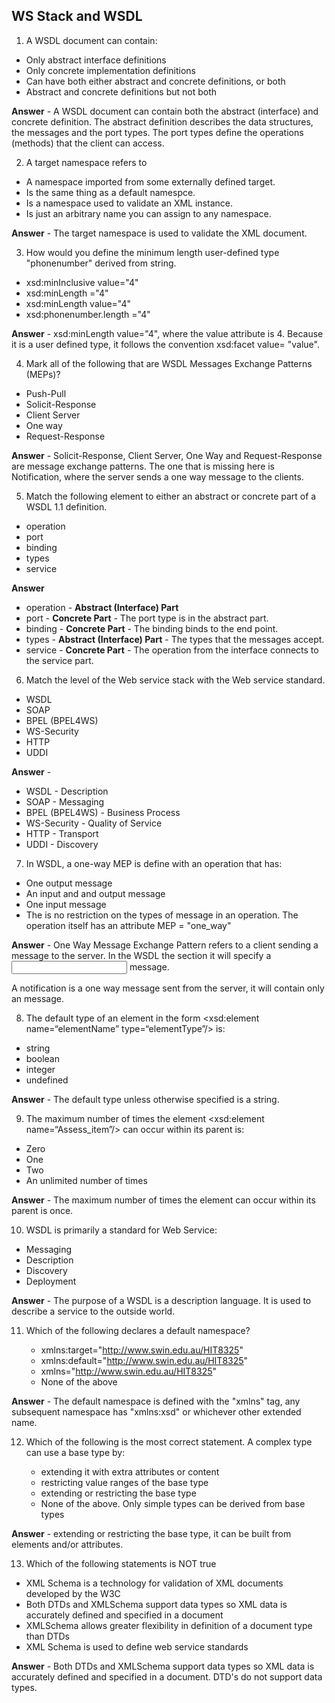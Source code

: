 ## WS Stack and WSDL

1. A WSDL document can contain: 

  - Only abstract interface definitions
  - Only concrete implementation definitions
  - Can have both either abstract and concrete definitions, or both
  - Abstract and concrete definitions but not both
  
**Answer** - A WSDL document can contain both the abstract (interface) and concrete definition. The abstract definition describes the data structures, the messages and the port types. The port types define the operations (methods) that the client can access.

2. A target namespace refers to 
  
  - A namespace imported from some externally defined target.
  - Is the same thing as a default namespce.
  - Is a namespace used to validate an XML instance.
  - Is just an arbitrary name you can assign to any namespace.
	
**Answer** - The target namespace is used to validate the XML document. 

3. How would you define the minimum length user-defined type "phonenumber" derived from string.

  - xsd:minInclusive value="4"
  - xsd:minLength ="4"
  - xsd:minLength value="4"
  - xsd:phonenumber.length ="4"

**Answer** - xsd:minLength value="4", where the value attribute is 4. Because it is a user defined type, it follows the convention xsd:facet value= "value".

4. Mark all of the following that are WSDL Messages Exchange Patterns (MEPs)?

  - Push-Pull
  - Solicit-Response
  - Client Server
  - One way
  - Request-Response

**Answer** - Solicit-Response, Client Server, One Way and Request-Response are message exchange patterns. The one that is missing here is Notification, where the server sends a one way message to the clients.

5. Match the following element to either an abstract or concrete part of a WSDL 1.1 definition.
	
  - operation
  - port
  - binding
  - types
  - service
  
**Answer**

  - operation - **Abstract (Interface) Part**
  - port - **Concrete Part** - The port type is in the abstract part.
  - binding - **Concrete Part** - The binding binds to the end point.
  - types - **Abstract (Interface) Part** - The types that the messages accept.
  - service  - **Concrete Part** - The operation from the interface connects to the service part.
  
6. Match the level of the Web service stack with the Web service standard.

  - WSDL
  - SOAP
  - BPEL (BPEL4WS)
  - WS-Security
  - HTTP
  - UDDI
	
**Answer** - 

  - WSDL - Description
  - SOAP - Messaging
  - BPEL (BPEL4WS) - Business Process
  - WS-Security - Quality of Service
  - HTTP - Transport
  - UDDI - Discovery
	
7. In WSDL, a one-way MEP is define with an operation that has: 

  - One output message
  - An input and and output message
  - One input message
  - The is no restriction on the types of message in an operation. The operation itself has an attribute MEP = "one_way"
  
**Answer** - One Way Message Exchange Pattern refers to a client sending a message to the server. In the WSDL the <operation> section it will specify a <input> message. 

A notification is a one way message sent from the server, it will contain only an <output> message.

8. The default type of an element in the form <xsd:element name=“elementName” type=“elementType”/> is:

  - string
  - boolean
  - integer
  - undefined
	
**Answer** - The default type unless otherwise specified is a string.

9. The maximum number of times the element <xsd:element name=“Assess_item”/> can occur within its parent is: 

  - Zero
  - One
  - Two
  - An unlimited number of times
	
**Answer** - The maximum number of times the element can occur within its parent is once.

10. WSDL is primarily a standard for Web Service:

  - Messaging
  - Description
  - Discovery
  - Deployment
	
**Answer** - The purpose of a WSDL is a description language. It is used to describe a service to the outside world.

11. Which of the following declares a default namespace?
	
	- xmlns:target="http://www.swin.edu.au/HIT8325"
	- xmlns:default="http://www.swin.edu.au/HIT8325"
	- xmlns="http://www.swin.edu.au/HIT8325"
	- None of the above

**Answer** - The default namespace is defined with the "xmlns" tag, any subsequent namespace has "xmlns:xsd" or whichever other extended name.

12. Which of the following is the most correct statement. A complex type can use a base type by:
	
	- extending it with extra attributes or content
	- restricting value ranges of the base type
	- extending or restricting the base type
	- None of the above. Only simple types can be derived from base types

**Answer** - extending or restricting the base type, it can be built from elements and/or attributes.

13. Which of the following statements is NOT true

  - XML Schema is a technology for validation of XML documents developed by the W3C
  - Both DTDs and XMLSchema support data types so XML data is accurately defined and specified in a document
  - XMLSchema allows greater flexibility in definition of a document type than DTDs
  - XML Schema is used to define web service standards

**Answer** - Both DTDs and XMLSchema support data types so XML data is accurately defined and specified in a document. DTD's do not support data types.
